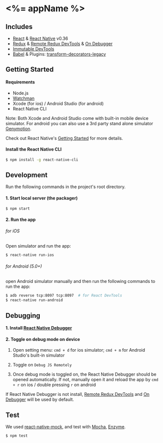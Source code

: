 # <%= appName %>

## Includes

* [React](https://github.com/facebook/react) & [React Native](https://github.com/facebook/react-native) v0.36
* [Redux](https://github.com/reactjs/redux) & [Remote Redux DevTools](https://github.com/zalmoxisus/remote-redux-devtools) & [On Debugger](https://github.com/jhen0409/remote-redux-devtools-on-debugger)
* [Immutable DevTools](https://github.com/andrewdavey/immutable-devtools)
* [Babel](https://github.com/babel/babel) & Plugins: [transform-decorators-legacy](https://github.com/loganfsmyth/babel-plugin-transform-decorators-legacy)

## Getting Started

#### Requirements
- Node.js
- [Watchman](https://facebook.github.io/watchman/)
- Xcode (for ios) / Android Studio (for android)
- React Native CLI

Note: Both Xcode and Android Studio come with built-in mobile device simulator. For android you can also use a 3rd party stand alone simulator [Genymotion](https://www.genymotion.com).

Check out React Native's [Getting Started](https://facebook.github.io/react-native/docs/getting-started.html) for more details.

#### Install the React Native CLI
```bash
$ npm install -g react-native-cli
```

## Development

Run the following commands in the project's root directory.
#### 1. Start local server (the packager)

```bash
$ npm start
```

#### 2. Run the app

###### for iOS
Open simulator and run the app:
```bash
$ react-native run-ios
```

###### for Android (5.0+)
open Android simulator manually and then run the following commands to run the app:
```bash
$ adb reverse tcp:8097 tcp:8097  # for React DevTools
$ react-native run-android
```

## Debugging

#### 1. Install [React Native Debugger](https://github.com/jhen0409/react-native-debugger)

#### 2. Toggle on debug mode on device
  1. Open setting menu: `cmd + d` for ios simulator; `cmd + m` for Android Studio's built-in simulator

  2. Toggle on `Debug JS Remotely`
  3. Once debug mode is toggled on, the React Native Debugger should be opened automatically. If not, manually open it and reload the app by `cmd + r` on ios / double pressing `r` on android

If React Native Debugger is not install, [Remote Redux DevTools](https://github.com/zalmoxisus/remote-redux-devtools) and [On Debugger](https://github.com/jhen0409/remote-redux-devtools-on-debugger) will be used by default.

## Test

We used [react-native-mock](https://github.com/lelandrichardson/react-native-mock), and test with [Mocha](https://github.com/mochajs/mocha), [Enzyme](https://github.com/airbnb/enzyme).

```bash
$ npm test
```
